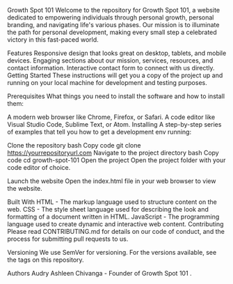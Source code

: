 Growth Spot 101
Welcome to the repository for Growth Spot 101, a website dedicated to empowering individuals through personal growth, personal branding, and navigating life's various phases. Our mission is to illuminate the path for personal development, making every small step a celebrated victory in this fast-paced world.

Features
Responsive design that looks great on desktop, tablets, and mobile devices.
Engaging sections about our mission, services, resources, and contact information.
Interactive contact form to connect with us directly.
Getting Started
These instructions will get you a copy of the project up and running on your local machine for development and testing purposes.

Prerequisites
What things you need to install the software and how to install them:

A modern web browser like Chrome, Firefox, or Safari.
A code editor like Visual Studio Code, Sublime Text, or Atom.
Installing
A step-by-step series of examples that tell you how to get a development env running:

Clone the repository
bash
Copy code
git clone https://yourrepositoryurl.com
Navigate to the project directory
bash
Copy code
cd growth-spot-101
Open the project
Open the project folder with your code editor of choice.

Launch the website
Open the index.html file in your web browser to view the website.

Built With
HTML - The markup language used to structure content on the web.
CSS - The style sheet language used for describing the look and formatting of a document written in HTML.
JavaScript - The programming language used to create dynamic and interactive web content.
Contributing
Please read CONTRIBUTING.md for details on our code of conduct, and the process for submitting pull requests to us.

Versioning
We use SemVer for versioning. For the versions available, see the tags on this repository.

Authors
Audry Ashleen Chivanga - Founder of Growth Spot 101 .


